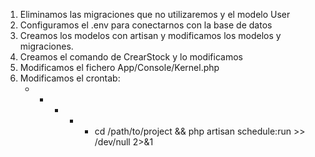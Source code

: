 1. Eliminamos las migraciones que no utilizaremos y el modelo User
2. Configuramos el .env para conectarnos con la base de datos
3. Creamos los modelos con artisan y modificamos los modelos y migraciones.
4. Creamos el comando de CrearStock y lo modificamos
5. Modificamos el fichero App/Console/Kernel.php
6. Modificamos el crontab: 
   * * * * * cd /path/to/project && php artisan schedule:run >> /dev/null 2>&1